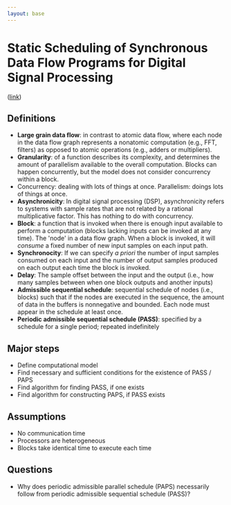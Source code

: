 ```yaml
---
layout: base
---
```


# Static Scheduling of Synchronous Data Flow Programs for Digital Signal Processing

([link](https://drive.google.com/open?id=0B_10gtxnPV-_VVE4M3AxVU9iRm8))

## Definitions

- **Large grain data flow**: in contrast to atomic data flow, where each node in the data flow graph represents a nonatomic computation (e.g., FFT, filters) as opposed to atomic operations (e.g., adders or multipliers).
- **Granularity**: of a function describes its complexity, and determines the amount of parallelism available to the overall computation. Blocks can happen concurrently, but the model does not consider concurrency within a block.
- Concurrency: dealing with lots of things at once. Parallelism: doings lots of things at once.
- **Asynchronicity**: In digital signal processing (DSP), asynchronicity refers to systems with sample rates that are not related by a rational multiplicative factor. This has nothing to do with concurrency.
- **Block**: a function that is invoked when there is enough input available to perform a computation (blocks lacking inputs can be invoked at any time). The 'node' in a data flow graph. When a block is invoked, it will *consume* a fixed number of new input samples on each input path.
- **Synchronocity**: If we can specify *a priori* the number of input samples consumed on each input and the number of output samples produced on each output each time the block is invoked.
- **Delay**: The sample offset between the input and the output (i.e., how many samples between when one block outputs and another inputs)
- **Admissible sequential schedule**: sequential schedule of nodes (i.e., blocks) such that if the nodes are executed in the sequence, the amount of data in the buffers is nonnegative and bounded. Each node must appear in the schedule at least once.
- **Periodic admissible sequential schedule (PASS)**: specified by a schedule for a single period; repeated indefinitely

## Major steps

- Define computational model
- Find necessary and sufficient conditions for the existence of PASS / PAPS
- Find algorithm for finding PASS, if one exists
- Find algorithm for constructing PAPS, if PASS exists

## Assumptions

- No communication time
- Processors are heterogeneous
- Blocks take identical time to execute each time

## Questions

- Why does periodic admissible parallel schedule (PAPS) necessarily follow from periodic admissible sequential schedule (PASS)?
